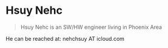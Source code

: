# Hsuy Nehc 

> Hsuy Nehc is an SW/HW engineer living in Phoenix Area

He can be reached at: nehchsuy AT icloud.com